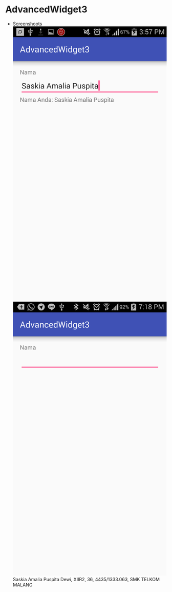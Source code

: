 # AdvancedWidget3

* Screenshoots
![screenshot1](https://github.com/saskiapuspita/AdvancedWidget3/blob/master/Screenshot_2016-09-22-15-57-50.png)
![screenshot2](https://github.com/saskiapuspita/AdvancedWidget3/blob/master/Screenshot_2016-09-23-19-18-09.png)
Saskia Amalia Puspita Dewi, XIIR2, 36, 4435/1333.063, SMK TELKOM MALANG
